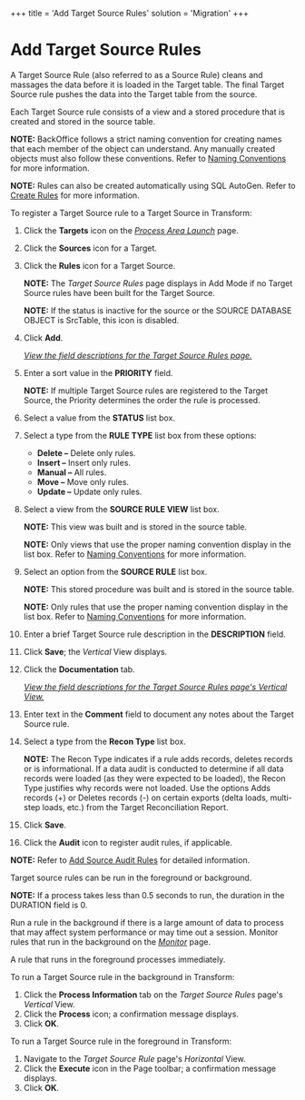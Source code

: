 +++
title = 'Add Target Source Rules'
solution = 'Migration'
+++

# Add Target Source Rules

A Target Source Rule (also referred to as a Source Rule) cleans and
massages the data before it is loaded in the Target table. The final
Target Source rule pushes the data into the Target table from the
source.

Each Target Source rule consists of a view and a stored procedure that
is created and stored in the source table.

**NOTE:** BackOffice follows a strict naming convention for creating
names that each member of the object can understand. Any manually
created objects must also follow these conventions. Refer to [Naming
Conventions](Naming_Conventions.htm) for more information.

**NOTE:** Rules can also be created automatically using SQL AutoGen.
Refer to [Create Rules](../../SQL_AutoGen/Use_Cases/Create_Rules.htm)
for more information.

To register a Target Source rule to a Target Source in Transform:

1.  Click the <span style="font-weight: bold;">Targets</span> icon on
    the *[Process Area Launch](../Page_Desc/Process_Area_Launch.htm)*
    page.

2.  Click the <span style="font-weight: bold;">Sources</span> icon for a
    Target.

3.  Click the
    <span class="StyleListNumberBold" style="font-weight: bold;">Rules</span>
    icon for a Target Source.
    
    **NOTE:** The *Target Source Rules* page displays in Add Mode if no
    Target Source rules have been built for the Target Source.
    
    **NOTE:** If the status is inactive for the source or the SOURCE
    DATABASE OBJECT is SrcTable, this icon is disabled.

4.  Click **Add**.
    
    *[View the field descriptions for the Target Source Rules
    page.](../Page_Desc/Target_Source_Rules_H.htm)*

5.  Enter a sort value in the
    <span style="font-weight: bold;">PRIORITY</span> field.
    
    **NOTE:** If multiple Target Source rules are registered to the
    Target Source, the Priority determines the order the rule is
    processed.

6.  Select a value from the
    <span class="StyleListNumberBold" style="font-weight: bold;"><span id="Status" class="popUpLink">STATUS</span></span>
    list box.

7.  Select a type from the **RULE TYPE** list box from these options:
    
      - **Delete –** Delete only rules.
      - **Insert –** Insert only rules.
      - **Manual –** All rules.
      - **Move –** Move only rules.
      - **Update –** Update only rules.

8.  Select a view from the **SOURCE RULE VIEW** list box.
    
    **NOTE:** This view was built and is stored in the source table.
    
    <span style="font-weight: bold;">NOTE:</span> Only views that use
    the proper naming convention display in the list box. Refer to
    [Naming Conventions](Naming_Conventions.htm) for more information.

9.  Select an option from the **SOURCE RULE** list box.
    
    **NOTE:** This stored procedure was built and is stored in the
    source table.
    
    <span style="font-weight: bold;">NOTE:</span> Only rules that use
    the proper naming convention display in the list box. Refer to
    [Naming Conventions](Naming_Conventions.htm) for more information.

10. Enter a brief Target Source rule description in the
    <span class="StyleListNumberBold" style="font-weight: bold;">DESCRIPTION</span>
    field.

11. Click
    <span class="StyleListNumberBold" style="font-weight: bold;">Save</span>;
    the *Vertical* View displays.

12. Click the **Documentation** tab.
    
    *[View the field descriptions for the Target Source Rules page's
    Vertical
    View.](../Page_Desc/Target_Source_Rules_H.htm#Target_Source_Rules_V)*

13. Enter text in the
    <span class="StyleListNumberBold" style="font-weight: bold;">Comment</span>
    field to document any notes about the Target Source rule.

14. Select a type from the
    <span class="StyleListNumberBold" style="font-weight: bold;">Recon
    Type</span> list box.
    
    **NOTE:** The Recon Type indicates if a rule adds records, deletes
    records or is informational. If a data audit is conducted to
    determine if all data records were loaded (as they were expected to
    be loaded), the Recon Type justifies why records were not loaded.
    Use the options Adds records (+) or Deletes records (-) on certain
    exports (delta loads, multi-step loads, etc.) from the Target
    Reconciliation Report.

15. Click
    <span class="StyleListNumberBold" style="font-weight: bold;">Save</span>.

16. Click the **Audit** icon to register audit rules, if applicable.

**NOTE:** Refer to [Add Source Audit Rules](Add_Source_Audit_Rules.htm)
for detailed information.

Target source rules can be run in the foreground or background.

**NOTE:** If a process takes less than 0.5 seconds to run, the duration
in the DURATION field is 0.

Run a rule in the background if there is a large amount of data to
process that may affect system performance or may time out a session.
Monitor rules that run in the background on the
*[Monitor](../../../Data_Quality/dspMonitor/Page_Desc/Monitor_H.htm)*
page.

A rule that runs in the foreground processes immediately.

To run a Target Source rule in the background in Transform:

1.  Click the **Process Information** tab on the *Target Source Rules*
    page's *Vertical* View.
2.  Click the **Process** icon; a confirmation message displays.
3.  Click **OK**.

To run a Target Source rule in the foreground in Transform:

1.  Navigate to the *Target Source Rule* page's *Horizontal* View.
2.  Click the **Execute** icon in the Page toolbar; a confirmation
    message displays.
3.  Click **OK**.
